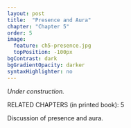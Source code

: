 ```yaml
---
layout: post
title:  "Presence and Aura"
chapter: "Chapter 5"
order: 5
image:
  feature: ch5-presence.jpg
  topPosition: -100px
bgContrast: dark
bgGradientOpacity: darker
syntaxHighlighter: no
---
```


_Under construction._

RELATED CHAPTERS (in printed book): 5

Discussion of presence and aura.